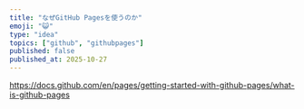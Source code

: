 ```yaml
---
title: "なぜGitHub Pagesを使うのか"
emoji: "😺"
type: "idea"
topics: ["github", "githubpages"]
published: false
published_at: 2025-10-27
---
```


https://docs.github.com/en/pages/getting-started-with-github-pages/what-is-github-pages
